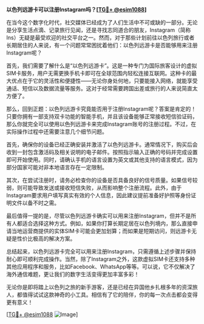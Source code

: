 **以色列远游卡可以注册Instagram吗？[[TG💪+ @esim1088](https://t.me/s/esim1088)]**

在当今这个数字化时代，社交媒体已经成为了人们生活中不可或缺的一部分。无论是分享生活点滴、记录旅行见闻，还是寻找志同道合的朋友，Instagram（简称Ins）无疑是最受欢迎的社交平台之一。然而，对于那些计划前往以色列旅行或者长期居住的人来说，有一个问题常常困扰着他们：以色列远游卡是否能够用来注册Instagram呢？

首先，我们需要了解什么是“以色列远游卡”。这是一种专门为国际旅客设计的虚拟SIM卡服务，用户无需更换手机卡即可在全球范围内轻松连接互联网。这种卡的最大优点在于它的灵活性和便捷性——无论你身处何地，只要能接入网络，就能享受通话、短信以及数据流量等服务。这对于经常需要跨国出差或旅行的人来说简直太方便了。

那么，回到正题：以色列远游卡究竟能否用于注册Instagram呢？答案是肯定的！只要你拥有一部支持双卡功能的智能手机，并且该设备能够正常接收短信验证码，那么你就完全可以使用以色列远游卡来完成Instagram账号的注册过程。不过，在实际操作过程中还需要注意几个细节问题。

首先，确保你的设备已经正确安装并激活了以色列远游卡。通常情况下，购买后会收到一封包含激活码及相关说明的电子邮件。按照指示输入正确的号码并完成设置即可开始使用。同时，请确认手机的语言设置为英文或其他支持的语言模式，因为部分国家可能对非本地语言存在一定限制。

其次，在尝试注册时，请务必检查你的设备是否具备良好的信号质量。如果信号较弱，则可能导致发送或接收短信失败，从而影响整个注册流程。此外，由于Instagram要求用户填写真实有效的个人信息，因此建议提前准备好护照等身份证明文件以备不时之需。

最后值得一提的是，尽管以色列远游卡确实可以用来注册Instagram，但并不是所有人都适合选择这种方式。例如，如果你打算长期定居在以色列境内，那么直接申请当地运营商提供的实体SIM卡可能会更加划算；而如果是短期访问，则远游卡无疑是性价比极高的解决方案。

总结起来，以色列远游卡完全可以用来注册Instagram，只需遵循上述步骤并保持耐心即可顺利完成操作。当然，除了Instagram之外，这款虚拟SIM卡还支持多种其他应用程序和服务，比如Facebook、WhatsApp等等。可以说，它不仅解决了海外通信难题，更让我们的数字生活变得更加丰富多彩！

无论你是即将踏上以色列之旅的新手游客，还是已经在异国他乡扎根多年的资深旅人，都值得试试这款神奇的小工具。相信有了它的陪伴，你的每一次点击都会变得更有意义！

[[TG💪+ @esim1088](https://t.me/s/esim1088) ![Image](https://i.postimg.cc/4NQfJmqS/Snipaste-2025-05-13-00-14-12.png)]